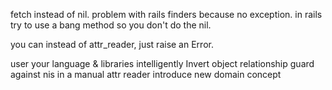 fetch instead of nil. problem with rails finders because no exception. in rails try to use a bang method so you don't do the nil.

you can instead of attr_reader, just raise an Error.

user your language & libraries intelligently
Invert object relationship
guard against nis in a manual attr reader
introduce new domain concept
